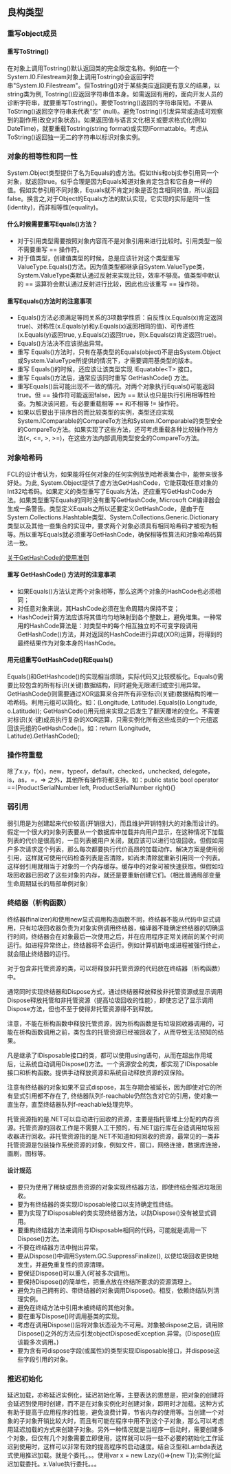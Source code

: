 ## 良构类型

### 重写object成员
#### 重写ToString()
<p>
在对象上调用Tostring()默认返回类的完全限定名称。例如在一个System.I0.Filestream对象上调用Tostring()会返回字符串"System.I0.Filestream"。但Tostring()对于某些类应返回更有意义的结果，以string类为例, Tostring()应返回字符串值本身。如需返回有用的，面向开发人员的诊断字符串，就要重写Tostring()。要使Tostring()返回的字符串简短。不要从ToString()返回空字符串来代表“空" (null)。避免Tostring()引发异常或造成可观察到的副作用(改变对象状态)。如果返回值与语言文化相关或要求格式化(例如DateTime)，就要重载Tostring(string format)或实现IFormattable。考虑从ToString()返回独一无二的字符串以标识对象实例。
</p>


### 对象的相等性和同一性
<p>
System.Object类型提供了名为Equals的虚方法。假如this和obj实参引用同一个对象，就返回true。似乎合理是因为Equals知道对象肯定包含和它自身一样的值。假如实参引用不同对象，Equals就不肯定对象是否包含相同的值，所以返回false。换言之,对于Object的Equals方法的默认实现，它实现的实际是同一性(identity)，而非相等性(equality)。
</p>

#### 什么时候需要重写Equals()方法？
- 对于引用类型需要按照对象内容而不是对象引用来进行比较时。引用类型一般不需要重写 == 操作符。
- 对于值类型，创建值类型的时候，总是应该针对这个类型重写ValueType.Equals()方法。因为值类型都继承自System.ValueType类，System.ValueType类默认通过反射来实现比较，效率不够高。值类型中默认的 == 运算符会默认通过反射进行比较，因此也应该重写 == 操作符。

#### 重写Equals()方法时的注意事项
- Equals()方法必须满足等同关系的3项数学性质：自反性(x.Equals(x)肯定返回true)、对称性(x.Equals(y)和y.Equals(x)返回相同的值)、可传递性(x.Equals(y)返回true, y.Equals(z)返回true，则x.Equals(z)肯定返回true)。
- Equals()方法决不应该抛出异常。
- 重写 Equals()方法时，只有在基类型的Equals(object)不是由System.Object或System.ValueType所提供的情况下，才需要调用基类型的版本。
- 重写 Equals()的时候，还应该让该类型实现 IEquatable\<T> 接口。
- 重写 Equals()方法后，通常应该同时重写 GetHashCode() 方法。
- 重写Equals()后可能出现不一致的情况。对两个对象执行Equals()可能返回true。但 == 操作符可能返回false，因为 == 默认也只是执行引用相等性检查。为解决该问题，有必要重载相等 == 和不相等 != 操作符。
- 如果以后要出于排序目的而比较类型的实例，类型还应实现System.IComparable的CompareTo方法和System.IComparable<T>的类型安全的CompareTo方法。如果实现了这些方法，还可考虑重载各种比较操作符方法(<, <=, >, >=)，在这些方法内部调用类型安全的CompareTo方法。


### 对象哈希码
<p>
FCL的设计者认为，如果能将任何对象的任何实例放到哈希表集合中，能带来很多好处。为此, System.Object提供了虚方法GetHashCode，它能获取任意对象的Int32哈希码。如果定义的类型重写了Equals方法，还应重写GetHashCode方法。如果类型重写Equals的同时没有重写GetHashCode, Microsoft C#编译器会生成一条警告。类型定义Equals之所以还要定义GetHashCode，是由于在System.Collections.Hashtable类型、System.Collections.Generic.Dictionary类型以及其他一些集合的实现中，要求两个对象必须具有相同哈希码才被视为相等。所以重写Equals就必须重写GetHashCode，确保相等性算法和对象哈希码算法一致。
</p>

[关于GetHashCode的使用准则](https://zhuanlan.zhihu.com/p/87291534)


#### 重写 GetHashCode() 方法时的注意事项
- 如果Equals()方法认定两个对象相等，那么这两个对象的HashCode也必须相同；
- 对任意对象来说，其HashCode必须在生命周期内保持不变；
- HashCode计算方法应该将其值均匀地映射到各个整数上，避免堆集。一种常用的HashCode算法是：对类型中的每个相互独立的不可变字段调用GetHashCode()方法，并对返回的HashCode进行异或(XOR)运算，将得到的最终结果作为对象本身的HashCode。


#### 用元组重写GetHashCode()和Equals()
<p>
Equals()和GetHashcode()的实现相当烦琐，实际代码又比较模板化。Equals()需要比较包含的所有标识(关键)数据结构，同时避免无限递归或空引用异常。GetHashCode()则需要通过XOR运算来合并所有非空标识(关键)数据结构的唯一哈希码。利用元组可以简化。如：(Longitude, Latitude).Equals((o.Longitude, o.Latitude)); GetHashCode()用元组来实现之后发生了翻天覆地的变化。不需要对标识(关·键)成员执行复杂的XOR运算，只需实例化所有这些成员的一个元组返回该元组的GetHashCode()。如：return (Longitude, Latitude).GetHashCode();
</p>


### 操作符重载
<p>
除了x.y，f(x)，new，typeof，default，checked，unchecked, delegate，is，as，=，=> 之外，其他所有操作符都支持。如：public static bool operator ==(ProductSerialNumber left, ProductSerialNumber right){}
</p>

### 弱引用
<p>
弱引用是为创建起来代价较高(开销很大)，而且维护开销特别大的对象而设计的。假定一个很大的对象列表要从一个数据库中加载并向用户显示，在这种情况下加载列表的代价是很高的，一旦列表被用户关闭，就应该可以进行垃圾回收。但假如用户多次请求这个列表，那么每次都要执行代价高昂的加载动作。解决方案是使用弱引用，这样就可使用代码检查列表是否清除，如尚未清除就重新引用同一个列表。这样弱引用就相当于对象的一个内存缓存。缓存中的对象可被快速获取。但假如垃圾回收器已回收了这些对象的内存，就还是要重新创建它们。（相比普通局部变量生命周期延长的局部单例对象）
</p>


### 终结器（析构函数）
<p>
终结器(finalizer)和使用new显式调用构造函数不同，终结器不能从代码中显式调用，只有垃圾回收器负责为对象实例调用终结器，编译器不能确定终结器的切确运行时间，终结器会在对象最后一次使用之后，并在应用程序正常关闭前的某个时间运行。如进程异常终止，终结器将不会运行。例如计算机断电或进程被强行终止，就会阻止终结器的运行。

对于包含非托管资源的类，可以将释放非托管资源的代码放在终结器（析构函数）中。

通常同时实现终结器和Dispose方式，通过终结器释放释放非托管资源或显示调用Dispose释放托管和非托管资源（提高垃圾回收的性能），即使忘记了显示调用Dispose方法，但也不至于使得非托管资源得不到释放。

注意，不能在析构函数中释放托管资源，因为析构函数是有垃圾回收器调用的，可能在析构函数调用之前，类包含的托管资源已经被回收了，从而导致无法预知的结果。

凡是继承了IDisposable接口的类，都可以使用using语句，从而在超出作用域后，让系统自动调用Dispose()方法。一个资源安全的类，都实现了IDisposable接口和析构函数。提供手动释放资源和系统自动释放资源的双保险。

注意有终结器的对象如果不显式dispose，其生存期会被延长，因为即使对它的所有显式引用都不存在了, 终结器队列f-reachable仍然包含对它的引用，使对象一直生存，直至终结器队列f-reachable处理完毕。
</p>

<p>
托管资源指的是.NET可以自动进行回收的资源，主要是指托管堆上分配的内存资源。托管资源的回收工作是不需要人工干预的，有.NET运行库在合适调用垃圾回收器进行回收。非托管资源指的是.NET不知道如何回收的资源，最常见的一类非托管资源是包装操作系统资源的对象，例如文件，窗口，网络连接，数据库连接，画刷，图标等。
</p>

#### 设计规范
- 要只为使用了稀缺或昂贵资源的对象实现终结器方法，即使终结会推迟垃圾回收。
- 要为有终结器的类实现IDisposable接口以支持确定性终结。
- 要为实现了IDisposable的类实现终结器方法，以防Dispose()没有被显式调用。
- 要重构终结器方法来调用与IDisposable相同的代码，可能就是调用一下Dispose()方法。
- 不要在终结器方法中抛出异常。
- 要从Dispose()中调用System.GC.SuppressFinalize(), 以使垃圾回收更快地发生，并避免重复性的资源清理。
- 要保证Dispose()可以重入(可被多次调用)。
- 要保持Dispose()的简单性，把重点放在终结所要求的资源清理上。
- 避免为自己拥有的、带终结器的对象调用Dispose()。相反，依赖终结队列清理实例。
- 避免在终结方法中引用未被终结的其他对象。
- 要在重写Dispose()时调用基类的实现。
- 考虑在调用Dispose()后将对象状态设为不可用。对象被dispose之后，调用除Dispose()之外的方法应引发objectDisposedException.异常。(Dispose()应该能多次调用。)
- 要为含有可dispose字段(或属性)的类型实现IDisposable接口，并dispose这些字段引用的对象。


### 推迟初始化
<p>
延迟加载，亦称延迟实例化，延迟初始化等，主要表达的思想是，把对象的创建将会延迟到使用时创建，而不是在对象实例化时创建对象，即用时才加载。这种方式有助于提高于应用程序的性能，避免浪费计算，节省内存的使用等。当创建一个对象的子对象开销比较大时，而且有可能在程序中用不到这个子对象，那么可以考虑用延迟加载的方式来创建子对象。另外一种情况就是当程序一启动时，需要创建多个对象，但仅有几个对象需要立即使用，这样就可以将一些不必要的初始化工作延迟到使用时，这样可以非常有效的提高程序的启动速度。结合泛型和Lambda表达式使用推迟加载。就是个委托。。。使用var x = new Lazy<T>(()=>{new T});实例化延迟加载委托。x.Value执行委托。。。
</p>